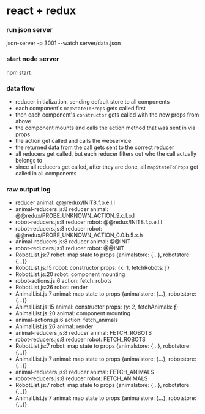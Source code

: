 # react + redux

### run json server

json-server -p 3001 --watch server/data.json

### start node server

npm start

### data flow

* reducer initialization, sending default store to all components
* each component's `mapStateToProps` gets called first
* then each component's `constructor` gets called with the new props from above
* the component mounts and calls the action method that was sent in via props
* the action get called and calls the webservice
* the returned data from the call gets sent to the correct reducer
* all reducers get called, but each reducer filters out who the call actually belongs to
* since all reducers get called, after they are done, all `mapStateToProps` get called in all components

### raw output log

* reducer animal: @@redux/INIT8.f.p.e.l.l
* animal-reducers.js:8 reducer animal: @@redux/PROBE_UNKNOWN_ACTION_9.c.l.o.l
* robot-reducers.js:8 reducer robot: @@redux/INIT8.f.p.e.l.l
* robot-reducers.js:8 reducer robot: @@redux/PROBE_UNKNOWN_ACTION_0.0.b.5.x.h
* animal-reducers.js:8 reducer animal: @@INIT
* robot-reducers.js:8 reducer robot: @@INIT
* RobotList.js:7 robot: map state to props {animalstore: {…}, robotstore: {…}}
* RobotList.js:15 robot: constructor props: {x: 1, fetchRobots: ƒ}
* RobotList.js:20 robot: component mounting
* robot-actions.js:6 action: fetch_robots
* RobotList.js:26 robot: render
* AnimalList.js:7 animal: map state to props {animalstore: {…}, robotstore: {…}}
* AnimalList.js:15 animal: constructor props: {y: 2, fetchAnimals: ƒ}
* AnimalList.js:20 animal: component mounting
* animal-actions.js:6 action: fetch_animals
* AnimalList.js:26 animal: render
* animal-reducers.js:8 reducer animal: FETCH_ROBOTS
* robot-reducers.js:8 reducer robot: FETCH_ROBOTS
* RobotList.js:7 robot: map state to props {animalstore: {…}, robotstore: {…}}
* AnimalList.js:7 animal: map state to props {animalstore: {…}, robotstore: {…}}
* animal-reducers.js:8 reducer animal: FETCH_ANIMALS
* robot-reducers.js:8 reducer robot: FETCH_ANIMALS
* RobotList.js:7 robot: map state to props {animalstore: {…}, robotstore: {…}}
* AnimalList.js:7 animal: map state to props {animalstore: {…}, robotstore: {…}}
